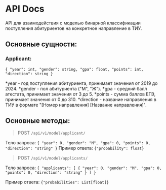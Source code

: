 # <b>API Docs</b>

API для взаимодействия с моделью бинарной классификации поступления абитуриентов на конкретное направление в ТИУ.

## Основные сущности:
### Applicant:
`{
    "year": int,
    "gender": string,
    "gpa": float,
    "points": int,
    "direction": string
}`

 *year - год поступления абитуриента, принимает значения от 2019 до 2024.
 *gender - пол абитуриента ("М", "Ж").
 *gpa - средний балл атестата, принимает значения от 3 до 5.
 *points - сумма баллов ЕГЭ, принимает значения от 0 до 310.
 *direction - название направления в ТИУ в формате "[Номер направления] [Название направления]".

 ## Основные методы:

>POST `/api/v1/model/applicant/`

Тело запроса:
`{
  "year": 0,
  "gender": "М",
  "gpa": 0,
  "points": 0,
  "direction": "string"
}`
 Пример ответа:
 `{"probability": float}`

 >POST `/api/v1/model/applicants/`

 Тело запроса:
 `{
  "applicants": [
    {
      "year": 0,
      "gender": "М",
      "gpa": 0,
      "points": 0,
      "direction": "string"
    }
  ]
}`

Пример ответа:
`{"probabilities": List[float]}`